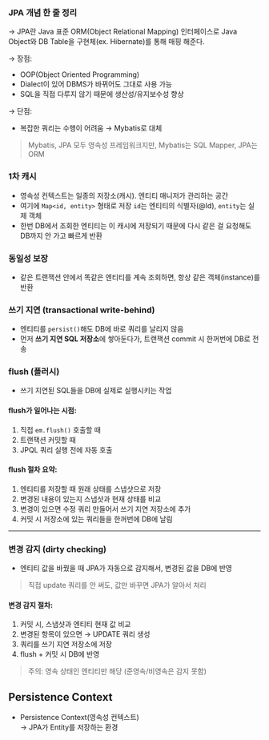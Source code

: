 ### JPA 개념 한 줄 정리
→ JPA란 Java 표준 ORM(Object Relational Mapping) 인터페이스로 Java Object와 DB Table을 구현체(ex. Hibernate)를 통해 매핑 해준다.

→ 장점:
  - OOP(Object Oriented Programming)
  - Dialect이 있어 DBMS가 바뀌어도 그대로 사용 가능
  - SQL을 직접 다루지 않기 때문에 생산성/유지보수성 향상

→ 단점:
  - 복잡한 쿼리는 수행이 어려움 → Mybatis로 대체

> Mybatis, JPA 모두 영속성 프레임워크지만, 
> Mybatis는 SQL Mapper, JPA는 ORM

### 1차 캐시

* 영속성 컨텍스트는 일종의 저장소(캐시). 엔티티 매니저가 관리하는 공간
* 여기에 `Map<id, entity>` 형태로 저장
  `id`는 엔티티의 식별자(@Id), `entity`는 실제 객체
* 한번 DB에서 조회한 엔티티는 이 캐시에 저장되기 때문에 다시 같은 걸 요청해도 DB까지 안 가고 빠르게 반환


### 동일성 보장

* 같은 트랜잭션 안에서 똑같은 엔티티를 계속 조회하면, 항상 같은 객체(instance)를 반환


### 쓰기 지연 (transactional write-behind)

* 엔티티를 `persist()`해도 DB에 바로 쿼리를 날리지 않음
* 먼저 **쓰기 지연 SQL 저장소**에 쌓아둔다가, 트랜잭션 commit 시 한꺼번에 DB로 전송

### flush (플러시)

* 쓰기 지연된 SQL들을 DB에 실제로 실행시키는 작업

#### flush가 일어나는 시점:

1. 직접 `em.flush()` 호출할 때
2. 트랜잭션 커밋할 때
3. JPQL 쿼리 실행 전에 자동 호출

#### flush 절차 요약:

1. 엔티티를 저장할 때 원래 상태를 스냅샷으로 저장
2. 변경된 내용이 있는지 스냅샷과 현재 상태를 비교
3. 변경이 있으면 수정 쿼리 만들어서 쓰기 지연 저장소에 추가
4. 커밋 시 저장소에 있는 쿼리들을 한꺼번에 DB에 날림

---

### 변경 감지 (dirty checking)

* 엔티티 값을 바꿨을 때 JPA가 자동으로 감지해서, 변경된 값을 DB에 반영

> 직접 update 쿼리를 안 써도, 값만 바꾸면 JPA가 알아서 처리

#### 변경 감지 절차:

1. 커밋 시, 스냅샷과 엔티티 현재 값 비교
2. 변경된 항목이 있으면 → UPDATE 쿼리 생성
3. 쿼리를 쓰기 지연 저장소에 저장
4. flush + 커밋 시 DB에 반영

> 주의: 영속 상태인 엔티티만 해당 (준영속/비영속은 감지 못함)

## Persistence Context
- Persistence Context(영속성 컨텍스트)   
  → JPA가 Entity를 저장하는 환경

